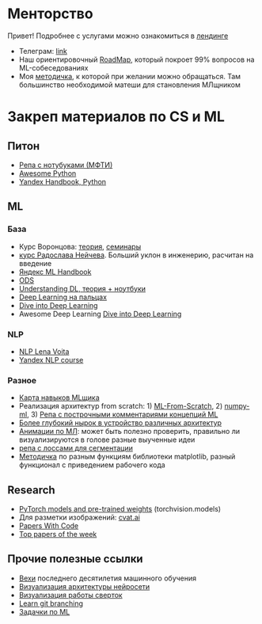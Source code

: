 # Менторство
Привет! Подробнее с услугами можно ознакомиться в [лендинге](https://sites.google.com/view/schmidtml)

- Телеграм: [link](http://t.me/versechorus)
- Наш ориентировочный [RoadMap](https://github.com/verse-chorus/mentorship/blob/main/roadmap/rm.pdf), который покроет 99% вопросов на ML-собеседованиях
- Моя [методичка](https://github.com/verse-chorus/mentorship/blob/main/teormin/math_teormin.pdf), к которой при желании можно обращаться. Там большинство необходимой матеши для становления МЛщником
  
# Закреп материалов по CS и ML

## Питон
- [Репа с нотубуками (МФТИ)](https://github.com/MelLain/mipt-python)
- [Awesome Python](https://github.com/vinta/awesome-python)
- [Yandex Handbook, Python](https://education.yandex.ru/handbook/python)

## ML
### База
- Курс Воронцова: [теория](https://youtube.com/playlist?list=PLk4h7dmY2eYHHTyfLyrl7HmP-H3mMAW08), [семинары](https://andriygav.github.io/MachineLearningSeminars)
- [курс Радослава Нейчева](https://github.com/girafe-ai/ml-course). Больший уклон в инженерию, расчитан на введение
- [Яндекс ML Handbook](https://education.yandex.ru/handbook/ml)
- [ODS](https://mlcourse.ai/book/index.html)
- [Understanding DL, теория + ноутбуки](https://udlbook.github.io/udlbook/#Understanding)
- [Deep Learning на пальцах](https://dlcourse.ai/)
- [Dive into Deep Learning](http://d2l.ai/index.html)
- Awesome Deep Learning [Dive into Deep Learning](https://github.com/ChristosChristofidis/awesome-deep-learning?tab=readme-ov-file#books) 

### NLP
- [NLP Lena Voita](https://lena-voita.github.io/nlp_course.html)
- [Yandex NLP course](https://github.com/yandexdataschool/nlp_course)

### Разное
- [Карта навыков MLщика](https://yandex.ru/company/researches/2024/ml-developers)
- Реализация архитектур from scratch: 1) [ML-From-Scratch](https://github.com/eriklindernoren/ML-From-Scratch), 2) [numpy-ml](https://github.com/ddbourgin/numpy-ml), 3) [Репа с построчными комментариями концепций ML](https://github.com/labmlai/annotated_deep_learning_paper_implementations)
- [Более глубокий нырок в устройство различных архитектур](https://github.com/elicit/machine-learning-list)
- [Анимации по МЛ](https://github.com/markhliu/ml_animated): может быть полезно проверить, правильно ли визуализируются в голове разные выученные идеи
- [репа с лоссами для сегментации](https://github.com/JunMa11/SegLossOdyssey)
- [Методичка](https://habr.com/ru/post/468295/) по разным функциям библиотеки matplotlib, разный функционал с приведением рабочего кода

## Research
- [PyTorch models and pre-trained weights](https://pytorch.org/vision/stable/models.html) (torchvision.models)
- Для разметки изображений: [cvat.ai](https://www.cvat.ai/)
- [Papers With Code](https://paperswithcode.com/)
- [Top papers of the week](https://github.com/dair-ai/ML-Papers-of-the-Week)

## Прочие полезные ссылки
- [Вехи](https://github.com/Widlar/Machine-Learning-Timeline) последнего десятилетия машинного обучения
- [Визуализация архитектуры нейросети](http://alexlenail.me/NN-SVG/index.html)
- [Визуализация работы сверток](https://github.com/vdumoulin/conv_arithmetic)
- [Learn git branching](https://learngitbranching.js.org/)
- [Задачки по ML](https://www.deep-ml.com/)
